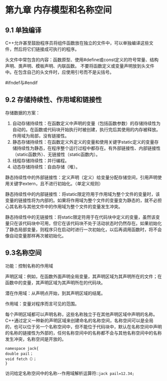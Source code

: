 # 第九章 内存模型和名称空间
## 9.1 单独编译
C++允许甚至鼓励程序员将组件函数放在独立的文件中，可以单独编译这些文件，然后将它们链接成可执行的程序。

头文件中常包含的内容：函数原型、使用#define或const定义的符号常量、结构声明、类声明、模板声明、内联函数。
不要将函数定义或变量声明放到头文件中。在包含自己的头文件时，应使用引号而不是尖括号。

#ifndef与#endif
## 9.2 存储持续性、作用域和链接性
存储数据的方案：
1. 自动存储持续性：在函数定义中声明的变量（包括函数参数）的存储持续性为自动的。在函数或代码块开始执行时被创建，执行完后其使用的内存被释放。作用域为局部，没有链接性。
2. 静态存储持续性：在函数定义外定义的变量和使用关键字static定义的变量存储持续性为静态，在程序整个运行过程中都存在。有外部链接性、内部链接性（static函数外）、无链接性（static函数内）。
3. 线程存储持续性：并行编程。
4. 动态存储持续性：自由存储（堆）。

静态持续性中的外部链接性：定义声明（定义）给变量分配存储空间，引用声明使用关键字extern，且不进行初始化。（单定义规则）

静态持续性中的内部链接性：将static限定符用于作用域为整个文件的变量时，该变量的链接性将为内部的。如果将作用域为整个文件的变量变为静态的，就不必担心其名称与其他文件中的作用域为整个文件的变量发生冲突。

静态持续性中的无链接性：将static限定符用于在代码块中定义的变量，虽然该变量只在该代码块中可用，但它在该代码块不处于活动状态时仍然存在。如果初始化了静态局部变量，则程序只在启动时进行一次初始化，以后再调用函数时，将不会像自动变量那样再次被初始化。

## 9.3名称空间
功能：控制名称的作用域

声明区域：例如，在函数外面声明全局变量，其声明区域为其声明所在的文件；在函数中的变量，其声明区域为其声明所在的代码块。

潜在作用域：从声明点开始，到其声明区域的结尾。

作用域：变量对程序而言可见的范围。

每个声明区域都可以声明名称，这些名称独立于在其他声明区域中声明的名称。C++通过定义一种新的声明区域来创建命名的名称空间，名称空间可以是全局的，也可以位于另一个名称空间中，但不能位于代码块中，默认在名称空间中声明的名称的链接性为外部的，任何名称空间中的名称都不会与其他名称空间中的名称发生冲突，名称空间是开放的。
```
namespace jack{
double pail；
void fetch（）；
}
```
访问给定名称空间中的名称--作用域解析运算符::`jack pail=12.34;`
